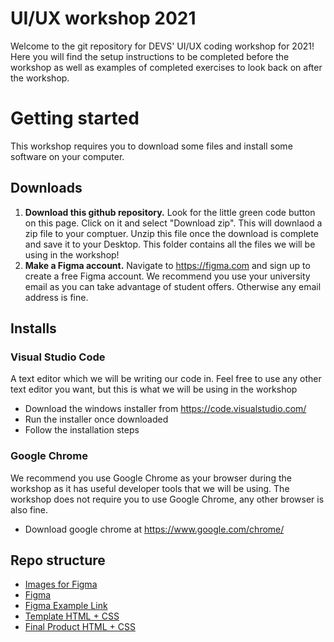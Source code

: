 # UI/UX workshop 2021

Welcome to the git repository for DEVS' UI/UX coding workshop for 2021! Here you will find the setup instructions to be completed before the workshop as well as examples of completed exercises to look back on after the workshop.

# Getting started

This workshop requires you to download some files and install some software on your computer.

## Downloads

1. **Download this github repository.** Look for the little green code button on this page. Click on it and select "Download zip". This will downlaod a zip file to your comptuer. Unzip this file once the download is complete and save it to your Desktop. This folder contains all the files we will be using in the workshop!
2. **Make a Figma account.** Navigate to https://figma.com and sign up to create a free Figma account. We recommend you use your university email as you can take advantage of student offers. Otherwise any email address is fine.

## Installs

### Visual Studio Code

A text editor which we will be writing our code in.
Feel free to use any other text editor you want, but this is what we will be using in the workshop

- Download the windows installer from https://code.visualstudio.com/
- Run the installer once downloaded
- Follow the installation steps

### Google Chrome

We recommend you use Google Chrome as your browser during the workshop as it has useful developer tools that we will be using. The workshop does not require you to use Google Chrome, any other browser is also fine.

- Download google chrome at https://www.google.com/chrome/

## Repo structure

- [Images for Figma](/Images)
- [Figma](https://www.figma.com/)
- [Figma Example Link](https://www.figma.com/file/i8Fk36Za6DfCQk3lHZthe9/devs-ui-workshop?node-id=22%3A70)
- [Template HTML + CSS](/Empty%20Template)
- [Final Product HTML + CSS](/Final%20Product)
